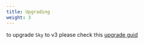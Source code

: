 ```yaml
---
title: Upgrading
weight: 3
---
```


to upgrade `Sky` to v3 please check this [upgrade guid](https://larazeus.com/docs/core/v3/upgrade) 
